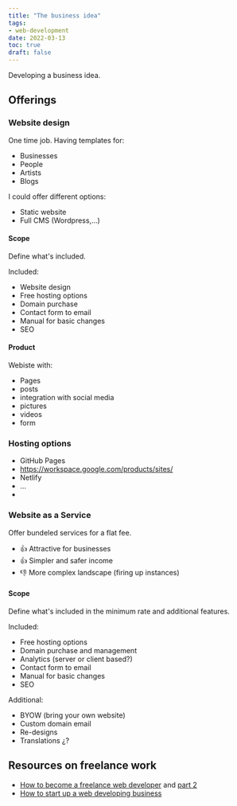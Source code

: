 ```yaml
---
title: "The business idea"
tags:
- web-development
date: 2022-03-13
toc: true
draft: false
---
```


Developing a business idea.

## Offerings

### Website design

One time job. Having templates for:

- Businesses
- People
- Artists
- Blogs

I could offer different options:
- Static website
- Full CMS (Wordpress,...)

#### Scope

Define what's included.

Included:

- Website design
- Free hosting options
- Domain purchase
- Contact form to email
- Manual for basic changes
- SEO

#### Product

Webiste with:

- Pages
- posts
- integration with social media
- pictures
- videos
- form 

### Hosting options

- GitHub Pages
- https://workspace.google.com/products/sites/
- Netlify
- …
- 

### Website as a Service

Offer bundeled services for a flat fee. 

 - 👍 Attractive for businesses
 - 👍 Simpler and safer income
 - 👎 More complex landscape (firing up instances)

#### Scope

Define what's included in the minimum rate and additional features.

Included:

- Free hosting options
- Domain purchase and management
- Analytics (server or client based?)
- Contact form to email
- Manual for basic changes
- SEO

Additional:

- BYOW (bring your own website)
- Custom domain email
- Re-designs
- Translations ¿?


## Resources on freelance work

- [How to become a freelance web developer](https://ryanwaggoner.com/how-to-become-a-freelance-web-developer/) and [part 2](https://ryanwaggoner.com/how-to-be-a-freelance-web-developer-part-2/)
- [How to start up a web developing business](https://www.startupdonut.co.uk/start-up-business-ideas/types-of-business/how-to-start-up-a-web-developing-business)